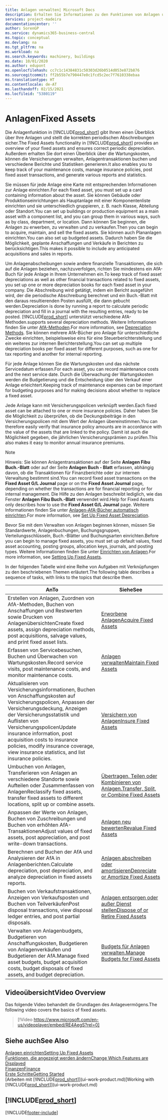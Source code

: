 ```yaml
---
title: Anlagen verwalten| Microsoft Docs
description: Erhalten Sie Informationen zu den Funktionen von Anlagen und eine Übersicht , wie mit Anlagen gearbeitet wird.
services: project-madeira
documentationcenter: ''
author: SorenGP
ms.service: dynamics365-business-central
ms.topic: conceptual
ms.devlang: na
ms.tgt_pltfrm: na
ms.workload: na
ms.search.keywords: machinery, buildings
ms.date: 10/01/2020
ms.author: edupont
ms.openlocfilehash: cc7c1c14384831c50303d26b0514d053e872b876
ms.sourcegitcommit: ff2b55b7e790447e0c1fcd5c2ec7f7610338ebaa
ms.translationtype: HT
ms.contentlocale: de-AT
ms.lasthandoff: 02/15/2021
ms.locfileid: "5380119"
---
```

# <a name="fixed-assets"></a><span data-ttu-id="b184c-103">Anlagen</span><span class="sxs-lookup"><span data-stu-id="b184c-103">Fixed Assets</span></span>
<span data-ttu-id="b184c-104">Die Anlagenfunktion in [!INCLUDE[prod_short](includes/prod_short.md)] gibt Ihnen einen Überblick über Ihre Anlagen und stellt die korrekten periodischen Abschreibungen sicher.</span><span class="sxs-lookup"><span data-stu-id="b184c-104">The Fixed Assets functionality in [!INCLUDE[prod_short](includes/prod_short.md)] provides an overview of your fixed assets and ensures correct periodic depreciation.</span></span> <span data-ttu-id="b184c-105">Außerdem erhalten Sie dort einen Überblick über die Wartungskosten, können die Versicherungen verwalten, Anlagentransaktionen buchen und verschiedene Berichte und Statistiken generieren.</span><span class="sxs-lookup"><span data-stu-id="b184c-105">It also enables you to keep track of your maintenance costs, manage insurance policies, post fixed asset transactions, and generate various reports and statistics.</span></span>

<span data-ttu-id="b184c-106">Sie müssen für jede Anlage eine Karte mit entsprechenden Informationen zur Anlage einrichten.</span><span class="sxs-lookup"><span data-stu-id="b184c-106">For each fixed asset, you must set up a card containing information about the asset.</span></span> <span data-ttu-id="b184c-107">Sie können Gebäude oder Produktionseinrichtungen als Hauptanlage mit einer Komponentenliste einrichten und sie unterschiedlich gruppieren, z. B. nach Klasse, Abteilung oder Standort.</span><span class="sxs-lookup"><span data-stu-id="b184c-107">You can set up buildings or production equipment as a main asset with a component list, and you can group them in various ways, such as by class, department, or location.</span></span> <span data-ttu-id="b184c-108">Dann können Sie beginnen, die Anlagen zu erwerben, zu verwalten und zu verkaufen.</span><span class="sxs-lookup"><span data-stu-id="b184c-108">Then you can begin to acquire, maintain, and sell the fixed assets.</span></span> <span data-ttu-id="b184c-109">Sie können auch Plananlagen einrichten.</span><span class="sxs-lookup"><span data-stu-id="b184c-109">You can also set up budgeted assets.</span></span> <span data-ttu-id="b184c-110">Dadurch haben Sie die Möglichkeit, geplante Anschaffungen und Verkäufe in Berichten zu berücksichtigen.</span><span class="sxs-lookup"><span data-stu-id="b184c-110">This makes it possible to include any anticipated acquisitions and sales in reports.</span></span>

<span data-ttu-id="b184c-111">Um Anlagenabscheibungen sowie andere finanzielle Transaktionen, die sich auf die Anlagen beziehen, nachzuverfolgen, richten Sie mindestens ein AfA-Buch für jede Anlage in Ihrem Unternehmen ein.</span><span class="sxs-lookup"><span data-stu-id="b184c-111">To keep track of fixed asset depreciations as well as other financial transactions related to fixed assets, you set up one or more depreciation books for each fixed asset in your company.</span></span> <span data-ttu-id="b184c-112">Die Abschreibung wird getätigt, indem ein Bericht ausgeführt wird, der die periodische Abschreibung berechnet und ein Buch.-Blatt mit den daraus resultierenden Posten ausfüllt, die dann gebucht werden.</span><span class="sxs-lookup"><span data-stu-id="b184c-112">Depreciation is done by running a report to calculate periodic depreciation and fill in a journal with the resulting entries, ready to be posted.</span></span> [!INCLUDE[prod_short](includes/prod_short.md)] <span data-ttu-id="b184c-113">unterstützt verschiedene AfA-Methoden.</span><span class="sxs-lookup"><span data-stu-id="b184c-113">supports several depreciation methods.</span></span> <span data-ttu-id="b184c-114">Weitere Informationen finden Sie unter [AfA-Methoden](fa-depreciation-methods.md).</span><span class="sxs-lookup"><span data-stu-id="b184c-114">For more information, see [Depreciation Methods](fa-depreciation-methods.md).</span></span> <span data-ttu-id="b184c-115">Sie können mehrere AfA-Bücher pro Anlage für unterschiedliche Zwecke einrichten, beispielsweise eins für eine Steuerberichterstellung und ein weiteres zur internen Berichterstellung.</span><span class="sxs-lookup"><span data-stu-id="b184c-115">You can set up multiple depreciation books per fixed asset for different purposes, such as one for tax reporting and another for internal reporting.</span></span>

<span data-ttu-id="b184c-116">Für jede Anlage können Sie die Wartungskosten und das nächste Servicedatum erfassen.</span><span class="sxs-lookup"><span data-stu-id="b184c-116">For each asset, you can record maintenance costs and the next service date.</span></span> <span data-ttu-id="b184c-117">Durch die Überwachung der Wartungskosten werden die Budgetierung und die Entscheidung über den Verkauf einer Anlage erleichtert.</span><span class="sxs-lookup"><span data-stu-id="b184c-117">Keeping track of maintenance expenses can be important for budgeting purposes and for making decisions about whether to replace a fixed asset.</span></span>

<span data-ttu-id="b184c-118">Jede Anlage kann mit Versicherungspolicen verknüpft werden.</span><span class="sxs-lookup"><span data-stu-id="b184c-118">Each fixed asset can be attached to one or more insurance policies.</span></span> <span data-ttu-id="b184c-119">Daher haben Sie die Möglichkeit zu überprüfen, ob die Deckungsbeiträge in den Versicherungspolicen mit dem Wert der Anlagen übereinstimmen.</span><span class="sxs-lookup"><span data-stu-id="b184c-119">You can therefore easily verify that insurance policy amounts are in accordance with the value of the assets that are linked to the policy.</span></span> <span data-ttu-id="b184c-120">Damit ist auch die Möglichkeit gegeben, die jährlichen Versicherungsprämien zu prüfen.</span><span class="sxs-lookup"><span data-stu-id="b184c-120">This also makes it easy to monitor annual insurance premiums.</span></span>

> [!NOTE]  
>   <span data-ttu-id="b184c-121">Hinweis: Sie können Anlagentransaktionen auf der Seite **Anlagen Fibu Buch.-Blatt** oder auf der Seite **Anlagen Buch - Blatt** erfassen, abhängig davon, ob die Transaktionen für Finanzberichte oder zur internen Verwaltung bestimmt sind.</span><span class="sxs-lookup"><span data-stu-id="b184c-121">You can record fixed asset transactions on the **Fixed Asset G/L Journal** page or on the **Fixed Asset Journal** page, depending on whether the transactions are for financial reporting or for internal management.</span></span> <span data-ttu-id="b184c-122">Die Hilfe zu den Anlagen beschreibt lediglich, wie das Fenster **Anlagen Fibu Buch.-Blatt** verwendet wird.</span><span class="sxs-lookup"><span data-stu-id="b184c-122">Help for Fixed Assets only describes how to use the **Fixed Asset G/L Journal** page.</span></span> <span data-ttu-id="b184c-123">Weitere Informationen finden Sie unter [Anlagen-AfA-Bücher automatisch einrichten](fa-how-setup-depreciation.md).</span><span class="sxs-lookup"><span data-stu-id="b184c-123">For more information, see [Set Up Fixed Asset Depreciation](fa-how-setup-depreciation.md).</span></span>

<span data-ttu-id="b184c-124">Bevor Sie mit dem Verwalten von Anlagen beginnen können, müssen Sie Standardwerte, Anlagenbuchungen,  Buchungsgruppen, Verteilungsschlüsseln, Buch.-Blätter und Buchungsarten einrichten.</span><span class="sxs-lookup"><span data-stu-id="b184c-124">Before you can begin to manage fixed assets, you must set up default values, fixed asset accounting, posting groups, allocation keys, journals, and posting types.</span></span> <span data-ttu-id="b184c-125">Weitere Informationen finden Sie unter [Einrichten von Anlagen](fa-setup.md).</span><span class="sxs-lookup"><span data-stu-id="b184c-125">For more information, see [Setting Up Fixed Assets](fa-setup.md).</span></span>

<span data-ttu-id="b184c-126">In der folgenden Tabelle wird eine Reihe von Aufgaben mit Verknüpfungen zu den beschriebenen Themen erläutert.</span><span class="sxs-lookup"><span data-stu-id="b184c-126">The following table describes a sequence of tasks, with links to the topics that describe them.</span></span>

| <span data-ttu-id="b184c-127">An</span><span class="sxs-lookup"><span data-stu-id="b184c-127">To</span></span> | <span data-ttu-id="b184c-128">Siehe</span><span class="sxs-lookup"><span data-stu-id="b184c-128">See</span></span> |
| --- | --- |
| <span data-ttu-id="b184c-129">Erstellen von Anlagen, Zuordnen von AfA-Methoden, Buchen von Anschaffungen und Restwerten sowie Drucken von Anlagenübersichten</span><span class="sxs-lookup"><span data-stu-id="b184c-129">Create fixed assets, assign depreciation methods, post acquisitions, salvage values, and print fixed asset lists.</span></span> |[<span data-ttu-id="b184c-130">Erworbene Anlagen</span><span class="sxs-lookup"><span data-stu-id="b184c-130">Acquire Fixed Assets</span></span>](fa-how-acquire.md) |
| <span data-ttu-id="b184c-131">Erfassen von Servicebesuchen, Buchen und Überwachen von Wartungskosten.</span><span class="sxs-lookup"><span data-stu-id="b184c-131">Record service visits, post maintenance costs, and monitor maintenance costs.</span></span> |[<span data-ttu-id="b184c-132">Anlagen verwalten</span><span class="sxs-lookup"><span data-stu-id="b184c-132">Maintain Fixed Assets</span></span>](fa-how-maintain.md) |
| <span data-ttu-id="b184c-133">Aktualisieren von Versicherungsinformationen, Buchen von Anschaffungskosten auf Versicherungspolicen, Anpassen der Versicherungsdeckung, Anzeigen der Versicherungsstatistik und Auflisten von Versicherungspolicen</span><span class="sxs-lookup"><span data-stu-id="b184c-133">Update insurance information, post acquisition costs to insurance policies, modify insurance coverage, view insurance statistics, and list insurance policies.</span></span> |[<span data-ttu-id="b184c-134">Versichern von Anlagen</span><span class="sxs-lookup"><span data-stu-id="b184c-134">Insure Fixed Assets</span></span>](fa-how-insure.md) |
| <span data-ttu-id="b184c-135">Umbuchen von Anlagen, Transferieren von Anlagen an verschiedene Standorte sowie Aufteilen oder Zusammenfassen von Anlagen</span><span class="sxs-lookup"><span data-stu-id="b184c-135">Reclassify fixed assets, transfer fixed assets to different locations, split up or combine assets.</span></span> |[<span data-ttu-id="b184c-136">Übertragen, Teilen oder Kombinieren von Anlagen.</span><span class="sxs-lookup"><span data-stu-id="b184c-136">Transfer, Split, or Combine Fixed Assets</span></span>](fa-how-trans-split-combine.md) |
| <span data-ttu-id="b184c-137">Anpassen der Werte von Anlagen, Buchen von Zuschreibungen und Buchen von erhöhten AfA-Transaktionen</span><span class="sxs-lookup"><span data-stu-id="b184c-137">Adjust values of fixed assets, post appreciation, and post write-down transactions.</span></span> |[<span data-ttu-id="b184c-138">Anlagen neu bewerten</span><span class="sxs-lookup"><span data-stu-id="b184c-138">Revalue Fixed Assets</span></span>](fa-how-revalue.md) |
| <span data-ttu-id="b184c-139">Berechnen und Buchen der AfA und Analysieren der AfA in Anlagenberichten.</span><span class="sxs-lookup"><span data-stu-id="b184c-139">Calculate depreciation, post depreciation, and  analyze depreciation in fixed assets reports.</span></span> |[<span data-ttu-id="b184c-140">Anlagen abschreiben oder amortisieren</span><span class="sxs-lookup"><span data-stu-id="b184c-140">Depreciate or Amortize Fixed Assets</span></span>](fa-how-depreciate-amortize.md) |
| <span data-ttu-id="b184c-141">Buchen von Verkaufstransaktionen, Anzeigen von Verkaufsposten und Buchen von Teilverkäufen</span><span class="sxs-lookup"><span data-stu-id="b184c-141">Post disposal transactions, view disposal ledger entries, and post partial disposals.</span></span> |[<span data-ttu-id="b184c-142">Anlagen entsorgen oder außer Dienst stellen</span><span class="sxs-lookup"><span data-stu-id="b184c-142">Dispose of or Retire Fixed Assets</span></span>](fa-how-dispose-retire.md) |
| <span data-ttu-id="b184c-143">Verwalten von Anlagenbudgets, Budgetieren von Anschaffungskosten, Budgetieren von Anlagenverkäufen und Budgetieren der AfA.</span><span class="sxs-lookup"><span data-stu-id="b184c-143">Manage fixed asset budgets, budget acquisition costs, budget disposals of fixed assets, and budget depreciation.</span></span> |[<span data-ttu-id="b184c-144">Budgets für Anlagen verwalten.</span><span class="sxs-lookup"><span data-stu-id="b184c-144">Manage Budgets for Fixed Assets</span></span>](fa-how-manage-budgets.md) |

## <a name="video-overview"></a><span data-ttu-id="b184c-145">Videoübersicht</span><span class="sxs-lookup"><span data-stu-id="b184c-145">Video Overview</span></span>
<span data-ttu-id="b184c-146">Das folgende Video behandelt die Grundlagen des Anlagevermögens.</span><span class="sxs-lookup"><span data-stu-id="b184c-146">The following video covers the basics of fixed assets.</span></span>

> [!Video https://www.microsoft.com/en-us/videoplayer/embed/RE4AegS?rel=0]

## <a name="see-also"></a><span data-ttu-id="b184c-147">Siehe auch</span><span class="sxs-lookup"><span data-stu-id="b184c-147">See Also</span></span>
[<span data-ttu-id="b184c-148">Anlagen einrichten</span><span class="sxs-lookup"><span data-stu-id="b184c-148">Setting Up Fixed Assets</span></span>](fa-setup.md)  
[<span data-ttu-id="b184c-149">Funktionen, die angezeigt werden ändern</span><span class="sxs-lookup"><span data-stu-id="b184c-149">Change Which Features are Displayed</span></span>](ui-experiences.md)  
[<span data-ttu-id="b184c-150">Finanzen</span><span class="sxs-lookup"><span data-stu-id="b184c-150">Finance</span></span>](finance.md)  
[<span data-ttu-id="b184c-151">Erste Schritte</span><span class="sxs-lookup"><span data-stu-id="b184c-151">Getting Started</span></span>](product-get-started.md)  
<span data-ttu-id="b184c-152">[Arbeiten mit [!INCLUDE[prod_short](includes/prod_short.md)]](ui-work-product.md)</span><span class="sxs-lookup"><span data-stu-id="b184c-152">[Working with [!INCLUDE[prod_short](includes/prod_short.md)]](ui-work-product.md)</span></span>

## [!INCLUDE[prod_short](includes/free_trial_md.md)]  
 


[!INCLUDE[footer-include](includes/footer-banner.md)]